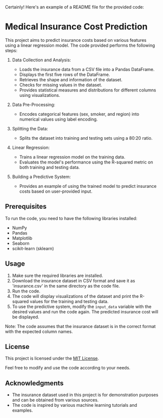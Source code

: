 Certainly! Here's an example of a README file for the provided code:

# Medical Insurance Cost Prediction

This project aims to predict insurance costs based on various features using a linear regression model. The code provided performs the following steps:

1. Data Collection and Analysis:
   - Loads the insurance data from a CSV file into a Pandas DataFrame.
   - Displays the first five rows of the DataFrame.
   - Retrieves the shape and information of the dataset.
   - Checks for missing values in the dataset.
   - Provides statistical measures and distributions for different columns using visualizations.

2. Data Pre-Processing:
   - Encodes categorical features (sex, smoker, and region) into numerical values using label encoding.

3. Splitting the Data:
   - Splits the dataset into training and testing sets using a 80:20 ratio.

4. Linear Regression:
   - Trains a linear regression model on the training data.
   - Evaluates the model's performance using the R-squared metric on both training and testing data.

5. Building a Predictive System:
   - Provides an example of using the trained model to predict insurance costs based on user-provided input.

## Prerequisites

To run the code, you need to have the following libraries installed:

- NumPy
- Pandas
- Matplotlib
- Seaborn
- scikit-learn (sklearn)

## Usage

1. Make sure the required libraries are installed.
2. Download the insurance dataset in CSV format and save it as 'insurance.csv' in the same directory as the code file.
3. Run the code.
4. The code will display visualizations of the dataset and print the R-squared values for the training and testing data.
5. To use the predictive system, modify the `input_data` variable with the desired values and run the code again. The predicted insurance cost will be displayed.

Note: The code assumes that the insurance dataset is in the correct format with the expected column names.

## License

This project is licensed under the [MIT License](https://opensource.org/licenses/MIT).

Feel free to modify and use the code according to your needs.

## Acknowledgments

- The insurance dataset used in this project is for demonstration purposes and can be obtained from various sources.
- The code is inspired by various machine learning tutorials and examples.
